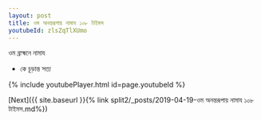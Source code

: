 ```yaml
---
layout: post
title: ওম অনন্তরূপায় নামায ১০৮ টাইমস
youtubeId: zlsZqTlXUmo
---
```

 
 
 ওম ব্রাহ্মনে নামায  
 
 -  কে চূড়ান্ত সত্য 
 
  
 
  
 
 
 
 
 
 


{% include youtubePlayer.html id=page.youtubeId %}
 
[Next]({{ site.baseurl }}{% link  split2/_posts/2019-04-19-ওম অনন্তরূপায় নামায ১০৮ টাইমস.md%})
 
